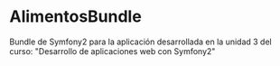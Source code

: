 AlimentosBundle
===============

Bundle de Symfony2 para la aplicación desarrollada en la unidad 3 del curso: "Desarrollo de aplicaciones web con Symfony2"